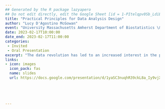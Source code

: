 ```yaml
---
## Generated by the R package lazyapero
## Do not edit directly, edit the Google Sheet [id = 1-PItelqpv0Sb_LdiEDqb8O3D_Roii5nVTL07IRVbRtA]
title: "Practical Principles for Data Analysis Design"
author: "Lucy D'Agostino McGowan"
event: "University Massachusetts Amherst Department of Biostatistics \& Epidemiology Seminar Spring 2023"
date: 2023-02-17T10:00:00
date_end: 2023-02-17T11:00:00
categories:
 - Invited
 - Oral Presentation
excerpt: "The data revolution has led to an increased interest in the practice of data analysis. While much has been written about statistical thinking, a complementary form of thinking that appears in the practice of data analysis is design thinking – the problem-solving process to understand the people for whom a product is being designed. For a given problem, there can be significant or subtle differences in how a data analyst (or producer of a data analysis) constructs, creates, or designs a data analysis, including differences in the choice of methods, tooling, and workflow. These choices can affect the data analysis products themselves and the experience of the consumer of the data analysis. Therefore, the role of a producer can be thought of as designing the data analysis with a set of design principles. This talk will introduce six design principles for data analysis and describe how they can be mapped to data analyses in a quantitative and informative manner. We also provide empirical evidence of variation of these principles within and between producers of data analyses. This will hopefully provide guidance for future work in characterizing the data analytic process."
links:
- icon: images
  icon_pack: fas
  name: slides
  url: https://docs.google.com/presentation/d/1yaSC3nuqhR39ckL8a_Iy9vjXOqnJtIDWdhyU06iyz_4/





---
```

